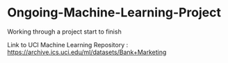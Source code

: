 # Ongoing-Machine-Learning-Project
Working through a project start to finish


Link to UCI Machine Learning Repository : https://archive.ics.uci.edu/ml/datasets/Bank+Marketing

